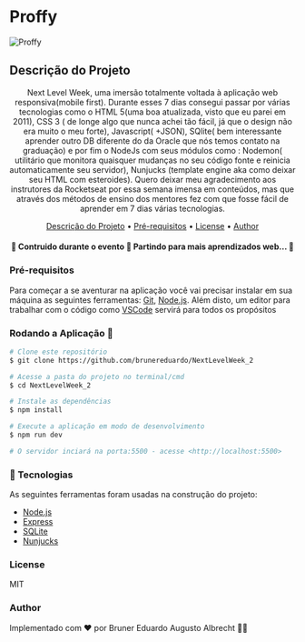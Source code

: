 # Proffy 

![Proffy](https://github.com/brunereduardo/NextLevelWeek_2/blob/master/public/images/proffy.png)

## Descrição do Projeto
<p align="center">Next Level Week, uma imersão totalmente voltada à aplicação web responsiva(mobile first). Durante esses 7 dias consegui passar por várias tecnologias como o HTML 5(uma boa atualizada, visto que eu parei em 2011), CSS 3 ( de longe algo que nunca achei tão fácil, já que o design não era muito o meu forte), Javascript( +JSON), SQlite( bem interessante aprender outro DB diferente do da Oracle que nós temos contato na graduação) e por fim o NodeJs com seus módulos como : Nodemon( utilitário que monitora quaisquer mudanças no seu código fonte e reinicia automaticamente seu servidor), Nunjucks (template engine aka como deixar seu HTML com esteroides).
Quero deixar meu agradecimento aos instrutores da Rocketseat por essa semana imensa em conteúdos, mas que através dos métodos de ensino dos mentores fez com que fosse fácil de aprender em 7 dias várias tecnologias.</p>


<p align="center">
<a href="#Descrição-do-Projeto">Descrição do Projeto</a> •  
<a href="#Pré-requisitos">Pré-requisitos</a> •	
<a href="#License">License</a> • 
<a href="#Author">Author</a>
</p>

<h4 align="center"> 
	🚧  Contruido durante o evento 🚧 Partindo para mais aprendizados web... 🚀 
</h4>

### Pré-requisitos

Para começar a se aventurar na aplicação você vai precisar instalar em sua máquina as seguintes ferramentas:
[Git](https://git-scm.com), [Node.js](https://nodejs.org/en/). 
Além disto, um editor para trabalhar com o código como [VSCode](https://code.visualstudio.com/) servirá para todos os propósitos

### Rodando a Aplicação 🎲

```bash
# Clone este repositório
$ git clone https://github.com/brunereduardo/NextLevelWeek_2

# Acesse a pasta do projeto no terminal/cmd
$ cd NextLevelWeek_2

# Instale as dependências
$ npm install

# Execute a aplicação em modo de desenvolvimento
$ npm run dev

# O servidor inciará na porta:5500 - acesse <http://localhost:5500>
```
### 🚀 Tecnologias

As seguintes ferramentas foram usadas na construção do projeto:

- [Node.js](https://nodejs.org/en/)
- [Express](https://expressjs.com/pt-br/)
- [SQLite](https://www.sqlite.org/index.html)
- [Nunjucks](https://mozilla.github.io/nunjucks/)

### License

<p>MIT</p>

### Author
Implementado com ❤️ por Bruner Eduardo Augusto Albrecht 👋🏽


